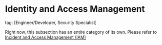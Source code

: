 # Identity and Access Management

tag: [Engineer/Developer, Security Specialist]

Right now, this subsection has an entire category of its own. Please refer to [Incident and Access Management (IAM)](./../iam/access-management-best-practises)
